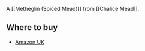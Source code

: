 A [[Metheglin (Spiced Mead)]] from [[Chalice Mead]].

## Where to buy

- [Amazon UK](https://amzn.to/3qH86S2)


